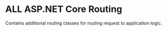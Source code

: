 ﻿ALL ASP.NET Core Routing
===

Contains additional routing classes for routing request to application logic.

